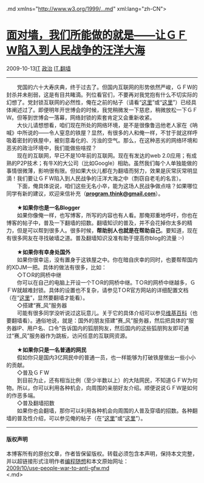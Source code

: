<!DOCTYPE.md>
.md xmlns="http://www.w3.org/1999/...md" xml:lang="zh-CN">
<head>
<meta http-equiv="Content-Type" content="text.md; charset=utf-8" />
<meta name="generator" content="Python script by program.think@gmail.com" />
<meta name="provider" content="program-think.blogspot.com" />
<link type="text/css" rel="stylesheet" href="../../css/program-think.css" />
<title>面对墙，我们所能做的就是——让ＧＦW陷入到人民战争的汪洋大海 - 编程随想的博客</title>
</head>
<body>
<div id="main" style="width:100%;">
<h1><a href="../../index.md" title="回到首页">面对墙，我们所能做的就是——让ＧＦW陷入到人民战争的汪洋大海</a></h1>
<div class="post-info"><span class="date-header">2009-10-13</span><a href="../../tags/IT.md" class="tag">IT</a> <a href="../../tags/E694BFE6B2BB.md" class="tag">政治</a> <a href="../../tags/IT.E7BFBBE5A299.md" class="tag">IT.翻墙</a> </div>
<hr>
<div class="post">
　　党国的六十大寿庆典，终于过去了。但国内互联网的形势依然严峻，ＧＦW的封杀并未削弱，这是有目共睹滴。列位看官们，不要再对我党抱有什么不切实际的幻想了。党封锁互联网的必然性，俺在之前的帖子（请看“<a href="http://program-think.spaces.live.com/blog/cns%21F5B0090663FEEADA%21149.entry" target="_blank">这里</a>”或“<a href="../../2009/07/party-pk-internet.md" target="_blank">这里</a>”）已经具体阐述过了。即便明年开世博会的时候，我党稍微发一下慈悲，稍微放松一下ＧＦW。但等到世博会一落幕，网络封锁的索套肯定又会重新收紧。<br />　　大伙儿请想想看，咱们现在所处的网络环境，是不是很像鲁迅他老人家在《呐喊》中所说的——令人窒息的铁屋？显然，有很多的人和俺一样，不甘于就这样呼吸着密封的铁屋中，被刻意毒化的、污浊的空气。那么，在这种恶劣的网络环境和恶劣的政治环境中，我们能做些啥捏？<br />　　现在的互联网，早已不是10年前的互联网。现在有发达的web 2.0应用；有成熟的P2P技术；有牛X的大公司（比如Google）相助。虽然我们每个人单独能做的事情很微薄，影响很有限。但如果大伙儿都在为翻墙而努力，效果是灰常灰常明显滴！我们要让ＧＦW陷入到人民战争的汪洋大海之中（剽窃自老毛的名言）。<br />　　下面，俺具体说说，咱们这些无名小卒，能为这场人民战争做点啥？如果哪位同学有新的建议，欢迎来信补充（<a href="mailto:program.think@gmail.com" target="_blank" rel="nofollow"><b>program.think@gmail.com</b></a>）。<br /><br />　　★<b>如果你也是一名Blogger</b><br />　　如果你像俺一样，也写博客，所写的内容也有人看。那俺郑重地呼吁，你也在博客的帖子中，普及一下翻墙的招数。翻墙知识的普及，并不会花掉你太多的精力，但是可以帮到很多人。很多时候，<b>帮助别人也就是在帮助自己</b>。要知道，现在有很多网友在寻找破墙之道。普及翻墙知识没准有助于提高你blog的流量 :-)<br /><br />　　★<b>如果你有幸身处国外</b><br />　　如果你很幸运，没有置身于这铁屋之中。你在暗自庆幸的同时，也要帮帮国内的XDJM一把。具体的做法有很多，比如：<br />　　◇TＯR的网桥中继<br />　　你可以在自己的电脑上开设一个TＯR的网桥中继。TＯR的网桥中继越多，ＧＦW就越难封锁。具体的设置也不复杂，请参见TＯR官方网站的详细配置文档（在“<a href="https://www.torproject.org/docs/tor-doc-relay.md.zh-cn" target="_blank" rel="nofollow">这里</a>”，显然要翻墙才能看）。<br />　　◇搭建“赛_风”服务器<br />　　可能有很多同学没听说过这玩意儿。关于它的具体介绍可以参见<a href="http://zh.wikipedia.org/wiki/%E8%B3%BD%E9%A2%A8" target="_blank" rel="nofollow">维基百科</a>（也要翻墙看）。通俗地说，就是：国外的朋友搭建“赛_风”服务器，然后把具体的“服务器IP、用户名、口令”告诉国内的狐朋狗友，然后国内的这些狐朋狗友即可通过“赛_风”服务器作为跳板，访问任意的互联网资源。<br /><br />　　★<b>如果你只是一名普通的网民</b><br />　　假如你只是国内3亿网民中的普通一员，也一样能够为打破铁屋做出一些小小的贡献。<br />　　◇普及ＧＦW<br />　　到目前为止，还有相当比例（至少半数以上）的大陆网民，不知道ＧＦW为何物。所以，你可以利用各种机会，向周围的亲朋好友介绍。顺便说说ＧＦW是如何的作恶多端。<br />　　◇普及翻墙招数<br />　　如果你也会翻墙，那你可以利用各种机会向周围的人普及穿墙的招数。各种翻墙的普及性介绍，可以参见俺的帖子（在“<a href="../../2009/05/how-to-break-through-gfw.md">这里</a>”或“<a href="http://docs.google.com/View?id=dcp5x843_14cwnngfds">这里</a>”）。<div class="blogger-post-footer">
</div>
<hr>
<div class="copyright">
<h4>版权声明</h4>
本博客所有的原创文章，作者皆保留版权。转载必须包含本声明，保持本文完整，并以超链接形式注明作者<a href="mailto:program.think@gmail.com">编程随想</a>和本文原始网址：<br>
<a href="2009/10/use-people-war-to-anti-gfw.md">2009/10/use-people-war-to-anti-gfw.md</a>
</div>
</div>
</body>
<.md>
